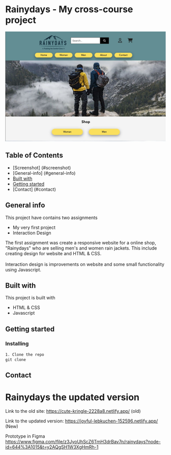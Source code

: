 # Rainydays - My cross-course project
![Screenshot](./images/screenshot-rainydays.jpg)

## Table of Contents
* [Screenshot] (#screenshot)
* [General-info] (#general-info)
* [Built with](#built-with)
* [Getting started](#getting-started) 
* [Contact] (#contact)

## General info
This project have contains two assignments
* My very first project
* Interaction Design
 
The first assignment was create a responsive website for a online shop, "Rainydays" who are selling men's and women rain jackets. This include creating design for website and HTML & CSS.<br>  
Interaction design is improvements on website and some small functionality using Javascript.



## Built with
This project is built with
- HTML & CSS
- Javascript

## Getting started
### Installing
```
1. Clone the repo
git clone
```


## Contact








# Rainydays the updated version

Link to the old site: https://cute-kringle-2228a8.netlify.app/ (old)

Link to the updated version:  https://joyful-lebkuchen-152596.netlify.app/ (New)

Prototype in Figma https://www.figma.com/file/z3JyoUhScZ6TmH3drBav7n/rainydays?node-id=644%3A1015&t=y2AQgSH1W3XgHmRh-1 